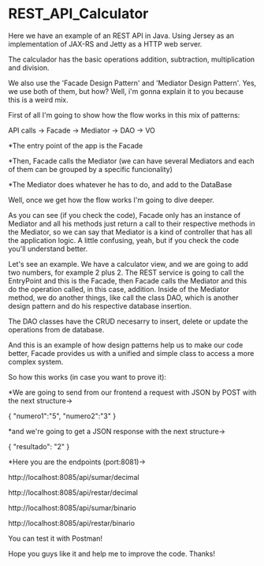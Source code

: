 # REST_API_Calculator
Here we have an example of an REST API in Java.  Using Jersey as an implementation of JAX-RS and Jetty as a HTTP web server.

The calculador has the basic operations addition, subtraction, multiplication and division.

We also use the 'Facade Design Pattern' and 'Mediator Design Pattern'.  Yes, we use both of them, but how? Well, i'm gonna explain it to you because this is a weird mix.

First of all I'm going to show how the flow works in this mix of patterns:

API calls -> Facade -> Mediator -> DAO -> VO

*The entry point of the app is the Facade

*Then, Facade calls the Mediator (we can have several Mediators and each of them can be grouped by a specific funcionality)

*The Mediator does whatever he has to do, and add to the DataBase

Well, once we get how the flow works I'm going to dive deeper.

As you can see (if you check the code), Facade only has an instance of Mediator and all his methods just return a call to their respective methods in the Mediator, so we can say that Mediator is a kind of controller that has all the application logic.  A little confusing, yeah, but if you check the code you'll understand better.

Let's see an example.  We have a calculator view, and we are going to add two numbers, for example 2 plus 2.  The REST service is going to call the EntryPoint and this is the Facade, then Facade calls the Mediator and this do the operation called, in this case, addition.  Inside of the Mediator method, we do another things, like call the class DAO, which is another design pattern and do his respective database insertion.

The DAO classes have the CRUD necesarry to insert, delete or update the operations from de database.

And this is an example of how design patterns help us to make our code better, Facade provides us with a unified and simple class to access a more complex system.

So how this works (in case you want to prove it):

*We are going to send from our frontend a request with JSON by POST with the next structure->

{
"numero1":"5",
"numero2":"3"
}

*and we're going to get a JSON response with the next structure->

{
"resultado": "2"
}

*Here you are the endpoints (port:8081)->

http://localhost:8085/api/sumar/decimal

http://localhost:8085/api/restar/decimal

http://localhost:8085/api/sumar/binario

http://localhost:8085/api/restar/binario

You can test it with Postman!

Hope you guys like it and help me to improve the code.  Thanks!
